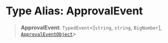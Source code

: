# Type Alias: ApprovalEvent

> **ApprovalEvent**: `TypedEvent`\<\[`string`, `string`, `BigNumber`\], [`ApprovalEventObject`](../interfaces/ApprovalEventObject.md)\>
